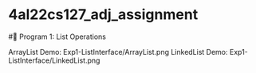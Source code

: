 # 4al22cs127_adj_assignment
#📌 Program 1: List Operations

ArrayList Demo: Exp1-ListInterface/ArrayList.png
LinkedList Demo: Exp1-ListInterface/LinkedList.png
